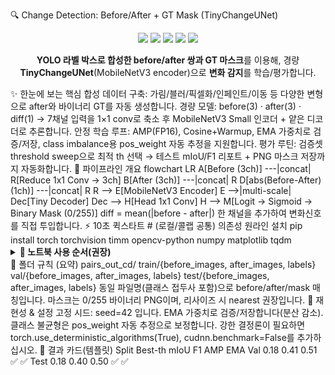 🔍 Change Detection: Before/After + GT Mask (TinyChangeUNet)
<p align="center"> <img src="https://img.shields.io/badge/split-train%2Fval%2Ftest-1f6feb"> <img src="https://img.shields.io/badge/masks-binary%200%2F255-2ea043"> <img src="https://img.shields.io/badge/repro-seed%3D42-8957e5"> <img src="https://img.shields.io/badge/encoder-MobileNetV3%20Small-f2cc60"> <img src="https://img.shields.io/badge/AMP-FP16%20enabled-0ea5e9"> </p> <p align="center"> <b>YOLO 라벨 박스로 합성한 before/after 쌍과 GT 마스크</b>를 이용해, 경량 <b>TinyChangeUNet</b>(MobileNetV3 encoder)으로 <b>변화 감지</b>를 학습/평가합니다. </p>
✨ 한눈에 보는 핵심
합성 데이터 구축: 가림/블러/픽셀화/인페인트/이동 등 다양한 변형으로 after와 바이너리 GT를 자동 생성합니다.
경량 모델: before(3) · after(3) · diff(1) → 7채널 입력을 1×1 conv로 축소 후 MobileNetV3 Small 인코더 + 얕은 디코더로 추론합니다.
안정 학습 루프: AMP(FP16), Cosine+Warmup, EMA 가중치로 검증/저장, class imbalance용 pos_weight 자동 추정을 지원합니다.
평가 루틴: 검증셋 threshold sweep으로 최적 th 선택 → 테스트 mIoU/F1 리포트 + PNG 마스크 저장까지 자동화합니다.
🧭 파이프라인 개요
flowchart LR
    A[Before (3ch)] ---|concat| R[Reduce 1x1 Conv → 3ch]
    B[After (3ch)]  ---|concat| R
    D[abs(Before-After) (1ch)] ---|concat| R
    R --> E[MobileNetV3 Encoder]
    E -->|multi-scale| Dec[Tiny Decoder]
    Dec --> H[Head 1x1 Conv]
    H --> M[Logit → Sigmoid → Binary Mask (0/255)]
diff = mean(|before - after|) 한 채널을 추가하여 변화신호를 직접 투입합니다.
⚡ 10초 퀵스타트
# (로컬/콜랩 공통) 의존성 원라인 설치
pip install torch torchvision timm opencv-python numpy matplotlib tqdm
<details> <summary><b>📒 노트북 사용 순서(권장)</b></summary>
Dataset 로더 정의: PairDataset2In
Model 정의: TinyChangeUNet
Train/Eval 루프 실행: IMG_SIZE=256, BATCH=8, LR=3e-4, EPOCHS=40 기준
Self-contained TEST Eval: 재시작 후에도 체크포인트 로드 → <b>검증 sweep으로 th 선택</b> → 테스트 mIoU/F1 보고 & ./test_preds/*.png 저장
</details>
🧩 폴더 규칙 (요약)
pairs_out_cd/
  train/{before_images, after_images, labels}
  val/{before_images, after_images, labels}
  test/{before_images, after_images, labels}
동일 파일명(클래스 접두사 포함)으로 before/after/mask 매칭입니다.
마스크는 0/255 바이너리 PNG이며, 리사이즈 시 nearest 권장입니다.
🧪 재현성 & 설정
고정 시드: seed=42 입니다.
EMA 가중치로 검증/저장합니다(분산 감소).
클래스 불균형은 pos_weight 자동 추정으로 보정합니다.
강한 결정론이 필요하면 torch.use_deterministic_algorithms(True), cudnn.benchmark=False를 추가하십시오.
🧷 결과 카드(템플릿)
Split	Best-th	mIoU	F1	AMP	EMA
Val	0.18	0.41	0.51	✅	✅
Test	0.18	0.40	0.50	✅	✅
